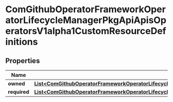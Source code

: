 
# ComGithubOperatorFrameworkOperatorLifecycleManagerPkgApiApisOperatorsV1alpha1CustomResourceDefinitions

## Properties
Name | Type | Description | Notes
------------ | ------------- | ------------- | -------------
**owned** | [**List&lt;ComGithubOperatorFrameworkOperatorLifecycleManagerPkgApiApisOperatorsV1alpha1CRDDescription&gt;**](ComGithubOperatorFrameworkOperatorLifecycleManagerPkgApiApisOperatorsV1alpha1CRDDescription.md) |  |  [optional]
**required** | [**List&lt;ComGithubOperatorFrameworkOperatorLifecycleManagerPkgApiApisOperatorsV1alpha1CRDDescription&gt;**](ComGithubOperatorFrameworkOperatorLifecycleManagerPkgApiApisOperatorsV1alpha1CRDDescription.md) |  |  [optional]



